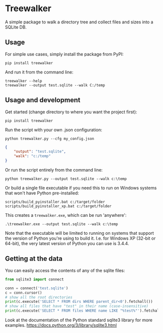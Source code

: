 # Treewalker

A simple package to walk a directory tree and collect files and sizes into a SQLite DB.

## Usage

For simple use cases, simply install the package from PyPI:
```commandline
pip install treewalker
```
And run it from the command line:
```commandline
treewalker --help
treewalker --output test.sqlite --walk C:/temp
```

## Usage and development

Get started (change directory to where you want the project first):
```commandline
pip install treewalker
```

Run the script with your own .json configuration:
```commandline
python treewalker.py --cfg my_config.json
```

```my_config.json
{
    "output": "test.sqlite",
    "walk": "c:/temp"
}
```

Or run the script entirely from the command line:
```commandline
python treewalker.py --output test.sqlite --walk c:\temp
```

Or build a single file executable if you need this to run on Windows systems that won't have Python pre-installed:
```commandline
scripts/build_pyinstaller.bat c:/target/folder
scripts/build_pyinstaller_xp.bat c:/target/folder

```
This creates a `treewalker.exe`, which can be run 'anywhere':
```commandline
.\treewalker.exe --output test.sqlite --walk c:\temp
```

Note that the executable will be limited to running on systems that support the version of Python you're using to build it. I.e. for Windows XP (32-bit or 64-bit), the very latest version of Python you can use is 3.4.4.

## Getting at the data

You can easily access the contents of any of the sqlite files:
```python
from sqlite3 import connect

conn = connect('test.sqlite')
c = conn.cursor()
# show all the root directories
print(c.execute('SELECT * FROM dirs WHERE parent_dir<0').fetchall())
# show all files that have "test" in their name (case-insensitive)
print(c.execute('SELECT * FROM files WHERE name LIKE "%test%"').fetchall())
```
Look at the documentation of the Python standard sqlite3 library for more examples. https://docs.python.org/3/library/sqlite3.html